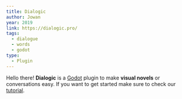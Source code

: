 ```yaml
---
title: Dialogic
author: Jowan
year: 2019
link: https://dialogic.pro/
tags:
  - dialogue
  - words
  - godot
type:
  - Plugin
---
```

Hello there! **Dialogic** is a [Godot](https://godotengine.org) plugin to make **visual novels** or conversations easy. If you want to get started make sure to check our [tutorial](https://docs.dialogic.pro/getting-started.html).
